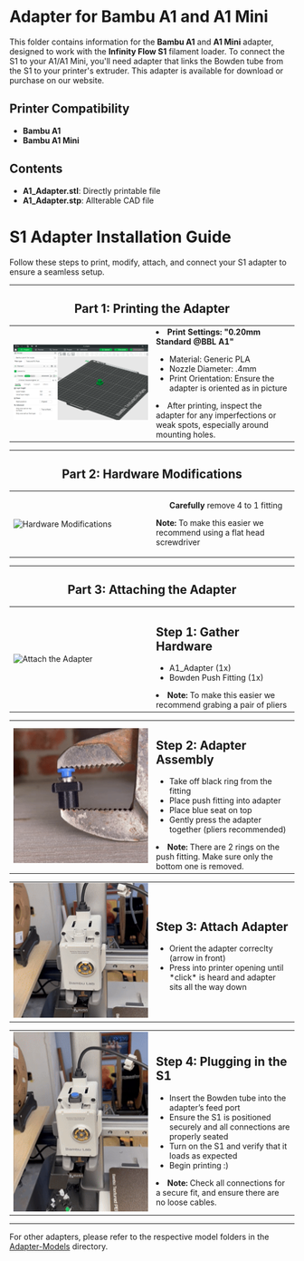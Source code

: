 # Adapter for Bambu A1 and A1 Mini

This folder contains information for the **Bambu A1** and **A1 Mini** adapter, designed to work with the **Infinity Flow S1** filament loader. To connect the S1 to your A1/A1 Mini, you'll need adapter that links the Bowden tube from the S1 to your printer's extruder. This adapter is available for download or purchase on our website.

## Printer Compatibility
- **Bambu A1**
- **Bambu A1 Mini**

## Contents
- **A1_Adapter.stl**: Directly printable file
- **A1_Adapter.stp**: Allterable CAD file

# S1 Adapter Installation Guide

Follow these steps to print, modify, attach, and connect your S1 adapter to ensure a seamless setup.

---
<center>

## Part 1: Printing the Adapter

<table>
  <tr>
    <td width="50%">
      <img src="./images/adapter slicer.png" alt="Print the Adapter" width="100%">
    </td>
    <td width="50%">
      <li><strong>Print Settings: "0.20mm Standard @BBL A1"</strong></li>
      <ul>
        <li>Material: Generic PLA </li>
        <li>Nozzle Diameter: .4mm </li>
        <li>Print Orientation: Ensure the adapter is oriented as in picture</li>
      </ul>
      <li>After printing, inspect the adapter for any imperfections or weak spots, especially around mounting holes.</li>
    </td>
  </tr>
</table>

---

## Part 2: Hardware Modifications

<table>
  <tr>
    <td width="50%">
      <img src="./images/P2.gif" alt="Hardware Modifications" width="100%">
    </td>
    <td width="50%">
      <ul>
        <p><strong>Carefully</strong> remove 4 to 1 fitting</p>
      </ul>
      <p><strong>Note:</strong> To make this easier we recommend using a flat head screwdriver</p>
    </td>
  </tr>
</table>

---

## Part 3: Attaching the Adapter

<table>
  <tr>
    <td width="50%">
      <img src="./images/P3S1.png" alt="Attach the Adapter" width="100%">
    </td>
    <td width="50%">
      <p><h2>Step 1: Gather Hardware</h2></p>
      <ul>
        <li>A1_Adapter (1x)</li>
        <li>Bowden Push Fitting (1x)</li>
      </ul>
      <li><strong>Note:</strong> To make this easier we recommend grabing a pair of pliers</li>
    </td>
  </tr>
</table>

<table>
  <tr>
    <td width="50%">
      <img src="./images/P3S2.gif" alt="Attach the Adapter" width="100%">
    </td>
    <td width="50%">
      <p><h2>Step 2: Adapter Assembly</h2></p>
      <ul>
        <li>Take off black ring from the fitting</li>
        <li>Place push fitting into adapter</li>
        <li>Place blue seat on top</li>
        <li>Gently press the adapter together (pliers recommended)</li>
      </ul>
      <li><strong>Note:</strong> There are 2 rings on the push fitting. Make sure only the bottom one is removed.</li>
    </td>
  </tr>
</table>

<table>
  <tr>
    <td width="50%">
      <img src="./images/P3S3.gif" alt="Attach the Adapter" width="100%">
    </td>
    <td width="50%">
      <p><h2>Step 3: Attach Adapter</h2></p>
      <ul>
        <li> Orient the adapter correclty (arrow in front)</li>
        <li> Press into printer opening until *click* is heard and adapter sits all the way down</li>
      </ul>
    </td>
  </tr>
</table>

<table>
  <tr>
    <td width="50%">
      <img src="./images/P3S4.gif" alt="Plug in the S1" width="100%">
    </td>
    <td width="50%">
    <p><h2>Step 4: Plugging in the S1</h2></p>
      <ul>
        <li>Insert the Bowden tube into the adapter’s feed port</li>
        <li>Ensure the S1 is positioned securely and all connections are properly seated</li>
        <li>Turn on the S1 and verify that it loads as expected</li>
        <li>Begin printing :)</li>
      </ul>
      <li><strong>Note:</strong> Check all connections for a secure fit, and ensure there are no loose cables.</li>
    </td>
  </tr>
</table>

</center>

---

For other adapters, please refer to the respective model folders in the [Adapter-Models](../../) directory.